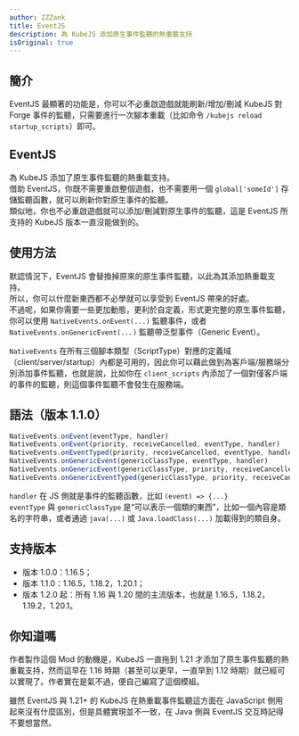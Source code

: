 ```yaml
---
author: ZZZank
title: EventJS
description: 為 KubeJS 添加原生事件監聽的熱重載支持
isOriginal: true
---
```


<BadgeCompat CurseForge="mc-mods/eventjs" Modrinth="mod/eventjs" GitHub="ZZZank/EventJS" Mcmod="class/17008"/>

## 簡介

EventJS 最顯著的功能是，你可以不必重啟遊戲就能刷新/增加/刪減 KubeJS 對 Forge 事件的監聽，只需要進行一次腳本重載（比如命令 `/kubejs reload startup_scripts`）即可。

## EventJS

為 KubeJS 添加了原生事件監聽的熱重載支持。  
借助 EventJS，你既不需要重啟整個遊戲，也不需要用一個 `global['someId']` 存儲監聽函數，就可以刷新你對原生事件的監聽。  
類似地，你也不必重啟遊戲就可以添加/刪減對原生事件的監聽，這是 EventJS 所支持的 KubeJS 版本一直沒能做到的。

## 使用方法

默認情況下，EventJS 會替換掉原來的原生事件監聽，以此為其添加熱重載支持。  
所以，你可以什麼新東西都不必學就可以享受到 EventJS 帶來的好處。  
不過呢，如果你需要一些更加動態，更利於自定義，形式更完整的原生事件監聽，你可以使用 `NativeEvents.onEvent(...)` 監聽事件，或者 `NativeEvents.onGenericEvent(...)` 監聽帶泛型事件（Generic Event）。

`NativeEvents` 在所有三個腳本類型（ScriptType）對應的定義域（client/server/startup）內都是可用的，因此你可以藉此做到為客戶端/服務端分別添加事件監聽，也就是說，比如你在 `client_scripts` 內添加了一個對僅客戶端的事件的監聽，則這個事件監聽不會發生在服務端。

## 語法（版本 1.1.0）

```js
NativeEvents.onEvent(eventType, handler)
NativeEvents.onEvent(priority, receiveCancelled, eventType, handler)
NativeEvents.onEventTyped(priority, receiveCancelled, eventType, handler)
NativeEvents.onGenericEvent(genericClassType, eventType, handler)
NativeEvents.onGenericEvent(genericClassType, priority, receiveCancelled, eventType, handler)
NativeEvents.onGenericEventTyped(genericClassType, priority, receiveCancelled, eventType, handler)
```

`handler` 在 JS 側就是事件的監聽函數，比如 `(event) => {...}`  
`eventType` 與 `genericClassType` 是“可以表示一個類的東西”，比如一個內容是類名的字符串，或者通過 `java(...)` 或 `Java.loadClass(...)` 加載得到的類自身。

## 支持版本

- 版本 1.0.0：1.16.5；
- 版本 1.1.0：1.16.5，1.18.2，1.20.1；
- 版本 1.2.0 起：所有 1.16 與 1.20 間的主流版本，也就是 1.16.5，1.18.2，1.19.2，1.20.1。

## 你知道嗎

作者製作這個 Mod 的動機是，KubeJS 一直拖到 1.21 才添加了原生事件監聽的熱重載支持，然而這早在 1.16 時期（甚至可以更早，一直早到 1.12 時期）就已經可以實現了。作者實在是氣不過，便自己編寫了這個模組。

雖然 EventJS 與 1.21+ 的 KubeJS 在熱重載事件監聽這方面在 JavaScript 側用起來沒有什麼區別，但是具體實現並不一致，在 Java 側與 EventJS 交互時記得不要想當然。
